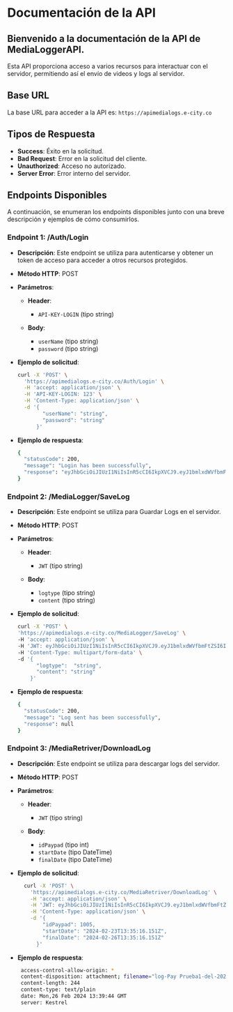 # Documentación de la API

## Bienvenido a la documentación de la API de MediaLoggerAPI.

Esta API proporciona acceso a varios recursos para interactuar con el servidor, permitiendo así el envío de videos y logs al servidor.

## Base URL

La base URL para acceder a la API es: `https://apimedialogs.e-city.co`

## Tipos de Respuesta

- **Success**: Éxito en la solicitud.
- **Bad Request**: Error en la solicitud del cliente.
- **Unauthorized**: Acceso no autorizado.
- **Server Error**: Error interno del servidor.

## Endpoints Disponibles

A continuación, se enumeran los endpoints disponibles junto con una breve descripción y ejemplos de cómo consumirlos.

### Endpoint 1: /Auth/Login

- **Descripción**: Este endpoint se utiliza para autenticarse y obtener un token de acceso para acceder a otros recursos protegidos.
  
- **Método HTTP**: POST
  
- **Parámetros**:

  - **Header**: 
    - `API-KEY-LOGIN` (tipo string)
  
  - **Body**:  
    - `userName` (tipo string)
    - `password` (tipo string)
        
- **Ejemplo de solicitud**:

  ```bash
  curl -X 'POST' \
    'https://apimedialogs.e-city.co/Auth/Login' \
    -H 'accept: application/json' \
    -H 'API-KEY-LOGIN: 123' \
    -H 'Content-Type: application/json' \
    -d '{
          "userName": "string",
          "password": "string"
        }'
- **Ejemplo de respuesta**:
  
  ```bash
  {
    "statusCode": 200,
    "message": "Login has been successfully",
    "response": "eyJhbGciOiJIUzI1NiIsInR5cCI6IkpXVCJ9.eyJ1bmlxdWVfbmFtZSI6IlBheSsgUHJ1ZWJhMSIsIm5iZiI6MTcwNzgyOTUxMiwiZXhwIjoxNzA3ODMzMTEyLCJpYXQiOjE3MDc4Mjk1MTJ9.bxrItCQePKfRArISGjDlqptI1N7f5RtgV9W4FSBCBDQ"
  }

  
### Endpoint 2: /MediaLogger/SaveLog

- **Descripción**: Este endpoint se utiliza para Guardar Logs en el servidor.
  
- **Método HTTP**: POST
  
- **Parámetros**:

  - **Header**: 
    - `JWT` (tipo string)
  
  - **Body**:  
    - `logtype` (tipo string)
    - `content` (tipo string)
        
- **Ejemplo de solicitud**:

  ```bash
  curl -X 'POST' \
  'https://apimedialogs.e-city.co/MediaLogger/SaveLog' \
  -H 'accept: application/json' \
  -H 'JWT: eyJhbGciOiJIUzI1NiIsInR5cCI6IkpXVCJ9.eyJ1bmlxdWVfbmFtZSI6IlBheSsgUHJ1ZWJhMSIsIm5iZiI6MTcwNzgyOTUxMiwiZXhwIjoxNzA3ODMzMTEyLCJpYXQiOjE3MDc4Mjk1MTJ9.bxrItCQePKfRArISGjDlqptI1N7f5RtgV9W4FSBCBDQ' \
  -H 'Content-Type: multipart/form-data' \
  -d '{
        "logtype":  "string",
        "content": "string"
      }'
  
- **Ejemplo de respuesta**:
  
  ```bash
  {
    "statusCode": 200,
    "message": "Log sent has been successfully",
    "response": null
  }
  
### Endpoint 3: /MediaRetriver/DownloadLog
- **Descripción**: Este endpoint se utiliza para descargar logs del servidor.
  
- **Método HTTP**: POST
  
- **Parámetros**:

  - **Header**: 
    - `JWT` (tipo string)
  
  - **Body**:
    - `idPaypad` (tipo int)
    - `startDate` (tipo DateTime)
    - `finalDate` (tipo DateTime)
        
- **Ejemplo de solicitud**:

  ```bash
    curl -X 'POST' \
      'https://apimedialogs.e-city.co/MediaRetriver/DownloadLog' \
      -H 'accept: application/json' \
      -H 'JWT: eyJhbGciOiJIUzI1NiIsInR5cCI6IkpXVCJ9.eyJ1bmlxdWVfbmFtZSI6IlBheSsgUHJ1ZWJhMSIsIm5iZiI6MTcwNzgyOTUxMiwiZXhwIjoxNzA3ODMzMTEyLCJpYXQiOjE3MDc4Mjk1MTJ9.bxrItCQePKfRArISGjDlqptI1N7f5RtgV9W4FSBCBDQ' \
      -H 'Content-Type: application/json' \
      -d '{
          "idPaypad": 1005,
          "startDate": "2024-02-23T13:35:16.151Z",
          "finalDate": "2024-02-26T13:35:16.151Z"
        }'
  
- **Ejemplo de respuesta**:
  
  ```bash
   access-control-allow-origin: * 
   content-disposition: attachment; filename="log-Pay Prueba1-del-2024/02/23-al-2024/02/26"; filename*=UTF-8''log-Pay%20Prueba1-del-2024%2F02%2F23-al-2024%2F02%2F26 
   content-length: 244 
   content-type: text/plain 
   date: Mon,26 Feb 2024 13:39:44 GMT 
   server: Kestrel 
